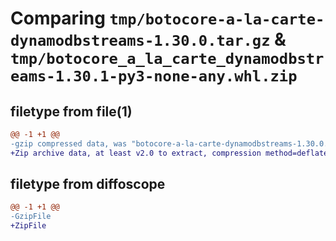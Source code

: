 # Comparing `tmp/botocore-a-la-carte-dynamodbstreams-1.30.0.tar.gz` & `tmp/botocore_a_la_carte_dynamodbstreams-1.30.1-py3-none-any.whl.zip`

## filetype from file(1)

```diff
@@ -1 +1 @@
-gzip compressed data, was "botocore-a-la-carte-dynamodbstreams-1.30.0.tar", last modified: Tue Jul  4 01:44:27 2023, max compression
+Zip archive data, at least v2.0 to extract, compression method=deflate
```

## filetype from diffoscope

```diff
@@ -1 +1 @@
-GzipFile
+ZipFile
```

